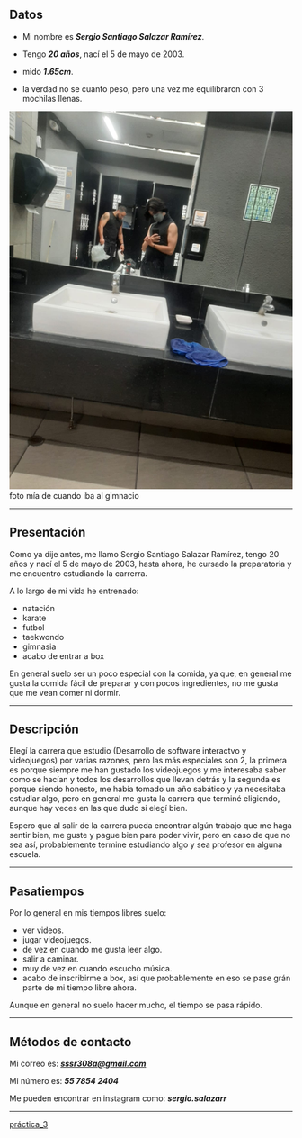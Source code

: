 ## Datos

- Mi nombre es _**Sergio Santiago Salazar Ramírez**_.

- Tengo _**20 años**_, nací el 5 de mayo de 2003.

- mido _**1.65cm**_.

- la verdad no se cuanto peso, pero una vez me equilibraron con 3 mochilas llenas.

![imagen](./img/yo.jpg)
foto mía de cuando iba al gimnacio 

---
## Presentación
Como ya dije antes, me llamo Sergio Santiago Salazar Ramírez, tengo 20 años y nací el 5 de mayo de 2003, hasta ahora, he cursado la preparatoria y me encuentro estudiando la carrerra.

A lo largo de mi vida he entrenado:
- natación
- karate
- futbol
- taekwondo
- gimnasia
- acabo de entrar a box

En general suelo ser un poco especial con la comida, ya que, en general me gusta la comida fácil de preparar y con pocos ingredientes, no me gusta que me vean comer ni dormir.

---
## Descripción

Elegí la carrera que estudio (Desarrollo de software interactvo y videojuegos) por varias razones, pero las más especiales son 2, la primera es porque siempre me han gustado los videojuegos y me interesaba saber como se hacían y todos los desarrollos que llevan detrás y la segunda es porque siendo honesto, me había tomado un año sabático y ya necesitaba estudiar algo, pero en general me gusta la carrera que terminé eligiendo, aunque hay veces en las que dudo si elegí bien.

Espero que al salir de la carrera pueda encontrar algún trabajo que me haga sentir bien, me guste y pague bien para poder vivir, pero en caso de que no sea así, probablemente termine estudiando algo y sea profesor en alguna escuela.

--- 
## Pasatiempos

Por lo general en mis tiempos libres suelo:
- ver videos.
- jugar videojuegos.
- de vez en cuando me gusta leer algo.
- salir a caminar.
- muy de vez en cuando escucho música.
- acabo de inscribirme a box, así que probablemente en eso se pase grán parte de mi tiempo libre ahora.

Aunque en general no suelo hacer mucho, el tiempo se pasa rápido.

---
## Métodos de contacto

Mi correo es: _**sssr308a@gmail.com**_

Mi número es: _**55 7854 2404**_

Me pueden encontrar en instagram como: _**sergio.salazarr**_

---
[práctica_3](https://github.com/sssrcv/practica3)

